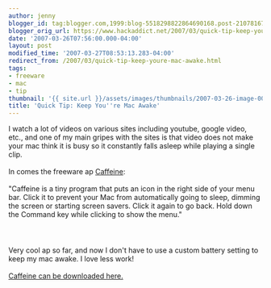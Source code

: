 ```yaml
---
author: jenny
blogger_id: tag:blogger.com,1999:blog-5518298822864690168.post-2107816783820745801
blogger_orig_url: https://www.hackaddict.net/2007/03/quick-tip-keep-youre-mac-awake.html
date: '2007-03-26T07:56:00.000-04:00'
layout: post
modified_time: '2007-03-27T08:53:13.283-04:00'
redirect_from: /2007/03/quick-tip-keep-youre-mac-awake.html
tags:
- freeware
- mac
- tip
thumbnail: '{{ site.url }}/assets/images/thumbnails/2007-03-26-image-0000.jpg'
title: 'Quick Tip: Keep You''re Mac Awake'
---
```


I watch a lot of videos on various sites including youtube, google video, etc., and one of my main gripes with the sites is that video does not make your mac think it is busy so it constantly falls asleep while playing a single clip.<br/><br/>In comes the freeware ap <a href="http://lightheadsw.com/caffeine/">Caffeine</a>:<br/><br/>"Caffeine is a tiny program that puts an icon in the right side of your menu bar. Click it to prevent your Mac from automatically going to sleep, dimming the screen or starting screen savers. Click it again to go back. Hold down the Command key while clicking to show the menu."<br/><img alt="" border="0" id="BLOGGER_PHOTO_ID_5046203143645288994" src="{{ site.url }}/assets/images/posts/2007-03-26-image-0000.jpg" style="margin: 0px auto 10px; display: block; text-align: center; "/><br/><img alt="" border="0" id="BLOGGER_PHOTO_ID_5046203281084242482" src="{{ site.url }}/assets/images/posts/2007-03-26-image-0001.jpg" style="margin: 0px auto 10px; display: block; text-align: center; "/><br/>Very cool ap so far, and now I don't have to use a custom battery setting to keep my mac awake.  I love less work!<br/><br/><a href="http://lightheadsw.com/caffeine/">Caffeine can be downloaded here.</a>